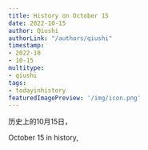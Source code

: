 ```yaml
---
title: History on October 15
date: 2022-10-15
author: Qiushi 
authorLink: "/authors/qiushi"
timestamp: 
- 2022-10
- 10-15
multitype: 
- qiushi
tags: 
- todayinhistory
featuredImagePreview: '/img/icon.png'
---
```









历史上的10月15日，

October 15 in history, 

<!--more-->

